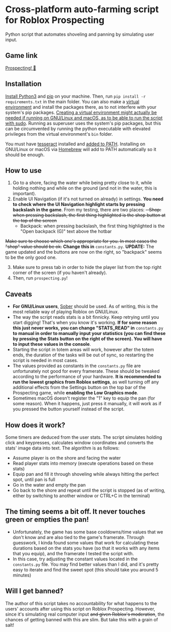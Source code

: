 # Cross-platform auto-farming script for Roblox Prospecting
Python script that automates shoveling and panning by simulating user input.
## Game link
[Prospecting! 💎](https://www.roblox.com/games/129827112113663/Prospecting)
## Installation
[Install Python3](https://www.python.org/downloads/) and [pip](https://packaging.python.org/en/latest/tutorials/installing-packages/#ensure-you-can-run-pip-from-the-command-line) on your machine. Then, run `pip install -r requirements.txt` in the main folder. You can also make a [virtual environment](https://docs.python.org/3/library/venv.html) and install the packages there, as to not interfere with your system's pip packages. [Creating a virtual environment might actually be needed if running on GNU/Linux and macOS, as to be able to run the script with sudo](https://pynput.readthedocs.io/en/latest/limitations.html). Running as superuser uses the system's pip packages, but this can be circumvented by running the python executable with elevated privileges from the virtual environment's `bin` folder.

You must have [tesseract](https://github.com/tesseract-ocr/tesseract) installed and [added to PATH](https://stackoverflow.com/questions/9546324/adding-a-directory-to-the-path-environment-variable-in-windows). Installing on GNU/Linux or macOS via [Homebrew](https://brew.sh/) will add to PATH automatically so it should be enough.
## How to use
1. Go to a shore, facing the water while being pretty close to it, while holding nothing and while on the ground (and not in the water, this is important).
2. Enable UI Navigation (if it's not turned on already) in settings. **You need to check where the UI Navigation highlight starts by pressing backslash in the game**. From my testing, there are two places:
    ~~- Shop: when pressing backslash, the first thing highlighted is the shop button at the top of the screen~~
    - Backpack: when pressing backslash, the first thing highlighted is the "Open backpack (G)" text above the hotbar

~~Make sure to choose which one's appropriate for you. In most cases the "shop" value should be ok.~~ **Change this in** `constants.py`.
**UPDATE:** The game updated and the buttons are now on the right, so "backpack" seems to be the only good one.

3. Make sure to press tab in order to hide the player list from the top right corner of the screen (if you haven't already).
4. Then, run `prospecting.py`!
## Caveats
- **For GNU/Linux users**, [Sober](https://sober.vinegarhq.org/) should be used. As of writing, this is the most reliable way of playing Roblox on GNU/Linux.
- The way the script reads stats is a bit finnicky. Keep retrying until you start digging! That's when you know it's working. **If for some reason this just never works, you can change "STATS_READ" in** `constants.py` **to manual in order to manually input your statistics (you can find these by pressing the Stats button on the right of the screen). You will have to input these values in the console**.
- Starting the script in totem areas will work, however after the totem ends, the duration of the tasks will be out of sync, so restarting the script is needed in most cases.
- The values provided as constants in the `constants.py` file are unfortunately not good for every framerate. These should be tweaked according to the performance of your hardware. **It is recommended to run the lowest graphics from Roblox settings**, as well turning off any additional effects from the Settings button on the top bar of the Prospecting game, while **enabling the Low Graphics mode**.
- Sometimes macOS doesn't register the "1" key to equip the pan (for some reason). When it happens, just press it manually, it will work as if you pressed the button yourself instead of the script.
## How does it work?
Some timers are deduced from the user stats. The script simulates holding click and keypresses, calculates window coordinates and converts the stats' image data into text. The algorithm is as follows:
- Assume player is on the shore and facing the water
- Read player stats into memory (execute operations based on these stats)
- Equip pan and fill it through shoveling while always hitting the perfect spot, until pan is full
- Go in the water and empty the pan
- Go back to the shore and repeat until the script is stopped (as of writing, either by switching to another window or CTRL+C in the terminal)
## The timing seems a bit off. It never touches green or empties the pan!
- Unfortunately, the game has some base cooldowns/time values that we don't know and are also tied to the game's framerate. Through guesswork, I kinda found some values that work for calculating these durations based on the stats you have (so that it works with any items that you equip), and the framerate I tested the script with.
- In this case, try adjusting the constant values located in the `constants.py` file. You may find better values than I did, and it's pretty easy to iterate and find the sweet spot (this should take you around 5 minutes)
## Will I get banned?
The author of this script takes no accountability for what happens to the users' accounts after using this script on Roblox Prospecting. However, since it's simulating real computer input ~~and given Roblox's moderation~~, the chances of getting banned with this are slim. But take this with a grain of salt!

